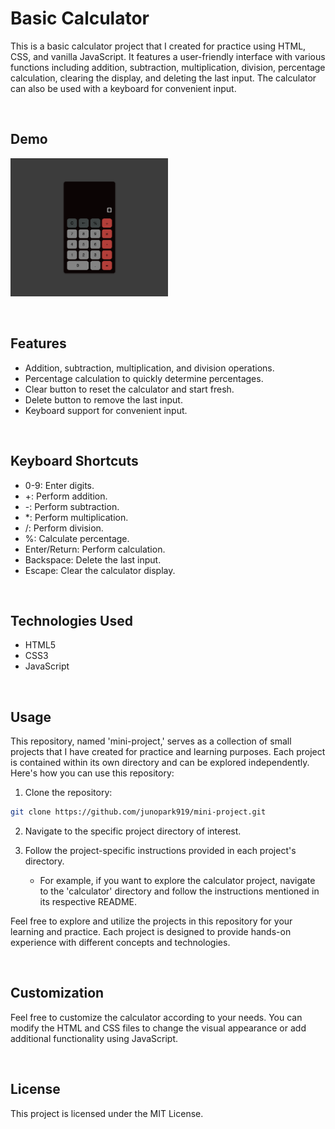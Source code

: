 # Basic Calculator

This is a basic calculator project that I created for practice using HTML, CSS, and vanilla JavaScript. It features a user-friendly interface with various functions including addition, subtraction, multiplication, division, percentage calculation, clearing the display, and deleting the last input. The calculator can also be used with a keyboard for convenient input.

<br>

## Demo

<img src="./preview.png" width="50%" height="50%"></img>

<br>

## Features

- Addition, subtraction, multiplication, and division operations.
- Percentage calculation to quickly determine percentages.
- Clear button to reset the calculator and start fresh.
- Delete button to remove the last input.
- Keyboard support for convenient input.

<br>

## Keyboard Shortcuts

- 0-9: Enter digits.
- +: Perform addition.
- -: Perform subtraction.
- \*: Perform multiplication.
- /: Perform division.
- %: Calculate percentage.
- Enter/Return: Perform calculation.
- Backspace: Delete the last input.
- Escape: Clear the calculator display.

<br>

## Technologies Used

- HTML5
- CSS3
- JavaScript

<br>

## Usage

This repository, named 'mini-project,' serves as a collection of small projects that I have created for practice and learning purposes. Each project is contained within its own directory and can be explored independently. Here's how you can use this repository:

1. Clone the repository:

```bash
git clone https://github.com/junopark919/mini-project.git
```

2. Navigate to the specific project directory of interest.
3. Follow the project-specific instructions provided in each project's directory.

   - For example, if you want to explore the calculator project, navigate to the 'calculator' directory and follow the instructions mentioned in its respective README.

Feel free to explore and utilize the projects in this repository for your learning and practice. Each project is designed to provide hands-on experience with different concepts and technologies.

<br>

## Customization

Feel free to customize the calculator according to your needs. You can modify the HTML and CSS files to change the visual appearance or add additional functionality using JavaScript.

<br>

## License

This project is licensed under the MIT License.
